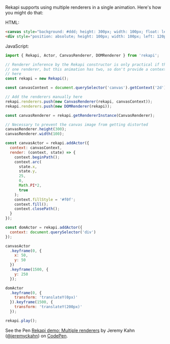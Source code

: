  Rekapi supports using multiple renderers in a single animation.  Here's how you might do that:

 HTML:

 ```html
 <canvas style="background: #ddd; height: 300px; width: 100px; float: left;"></canvas>
 <div style="position: absolute; height: 100px; width: 100px; left: 120px; background: #00f;"></div>
 ```


JavaScript:

```javascript
import { Rekapi, Actor, CanvasRenderer, DOMRenderer } from 'rekapi';

// Renderer inference by the Rekapi constructor is only practical if there is
// one renderer, but this animation has two, so don't provide a context value
// here
const rekapi = new Rekapi();

const canvasContext = document.querySelector('canvas').getContext('2d')

// Add the renderers manually here
rekapi.renderers.push(new CanvasRenderer(rekapi, canvasContext));
rekapi.renderers.push(new DOMRenderer(rekapi));

const canvasRenderer = rekapi.getRendererInstance(CanvasRenderer);

// Necessary to prevent the canvas image from getting distorted
canvasRenderer.height(300);
canvasRenderer.width(100);

const canvasActor = rekapi.addActor({
  context: canvasContext,
  render: (context, state) => {
    context.beginPath();
    context.arc(
      state.x,
      state.y,
      25,
      0,
      Math.PI*2,
      true
    );
    context.fillStyle = '#f0f';
    context.fill();
    context.closePath();
  }
});

const domActor = rekapi.addActor({
  context: document.querySelector('div')
});

canvasActor
  .keyframe(0, {
    x: 50,
    y: 50
  })
  .keyframe(1500, {
    y: 250
  });

domActor
  .keyframe(0, {
    transform: 'translateY(0px)'
  }).keyframe(1500, {
    transform: 'translateY(200px)'
  });

rekapi.play();
```

<p data-height="442" data-theme-id="0" data-slug-hash="GvZZRg" data-default-tab="js,result" data-user="jeremyckahn" data-embed-version="2" data-pen-title="Rekapi demo: Multiple renderers" class="codepen">See the Pen <a href="https://codepen.io/jeremyckahn/pen/GvZZRg/">Rekapi demo: Multiple renderers</a> by Jeremy Kahn (<a href="https://codepen.io/jeremyckahn">@jeremyckahn</a>) on <a href="https://codepen.io">CodePen</a>.</p>
<script async src="https://production-assets.codepen.io/assets/embed/ei.js"></script>
